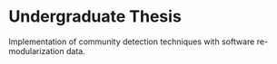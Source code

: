 # Undergraduate Thesis
Implementation of community detection techniques with software re-modularization data.
